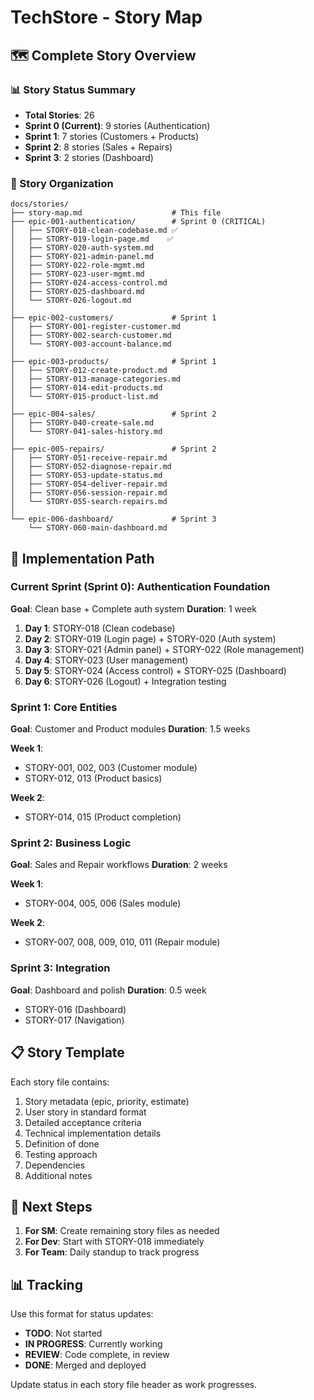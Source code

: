 # TechStore - Story Map

## 🗺️ Complete Story Overview

### 📊 Story Status Summary
- **Total Stories**: 26
- **Sprint 0 (Current)**: 9 stories (Authentication)
- **Sprint 1**: 7 stories (Customers + Products)
- **Sprint 2**: 8 stories (Sales + Repairs)
- **Sprint 3**: 2 stories (Dashboard)

### 📁 Story Organization

```
docs/stories/
├── story-map.md                    # This file
├── epic-001-authentication/        # Sprint 0 (CRITICAL)
│   ├── STORY-018-clean-codebase.md ✅
│   ├── STORY-019-login-page.md    ✅
│   ├── STORY-020-auth-system.md
│   ├── STORY-021-admin-panel.md
│   ├── STORY-022-role-mgmt.md
│   ├── STORY-023-user-mgmt.md
│   ├── STORY-024-access-control.md
│   ├── STORY-025-dashboard.md
│   └── STORY-026-logout.md
│
├── epic-002-customers/             # Sprint 1
│   ├── STORY-001-register-customer.md
│   ├── STORY-002-search-customer.md
│   └── STORY-003-account-balance.md
│
├── epic-003-products/              # Sprint 1
│   ├── STORY-012-create-product.md
│   ├── STORY-013-manage-categories.md
│   ├── STORY-014-edit-products.md
│   └── STORY-015-product-list.md
│
├── epic-004-sales/                 # Sprint 2
│   ├── STORY-040-create-sale.md
│   └── STORY-041-sales-history.md
│
├── epic-005-repairs/               # Sprint 2
│   ├── STORY-051-receive-repair.md
│   ├── STORY-052-diagnose-repair.md
│   ├── STORY-053-update-status.md
│   ├── STORY-054-deliver-repair.md
│   ├── STORY-056-session-repair.md
│   └── STORY-055-search-repairs.md
│
└── epic-006-dashboard/             # Sprint 3
    └── STORY-060-main-dashboard.md
```

## 🚀 Implementation Path

### Current Sprint (Sprint 0): Authentication Foundation
**Goal**: Clean base + Complete auth system
**Duration**: 1 week

1. **Day 1**: STORY-018 (Clean codebase)
2. **Day 2**: STORY-019 (Login page) + STORY-020 (Auth system)
3. **Day 3**: STORY-021 (Admin panel) + STORY-022 (Role management)
4. **Day 4**: STORY-023 (User management)
5. **Day 5**: STORY-024 (Access control) + STORY-025 (Dashboard)
6. **Day 6**: STORY-026 (Logout) + Integration testing

### Sprint 1: Core Entities
**Goal**: Customer and Product modules
**Duration**: 1.5 weeks

**Week 1**:
- STORY-001, 002, 003 (Customer module)
- STORY-012, 013 (Product basics)

**Week 2**:
- STORY-014, 015 (Product completion)

### Sprint 2: Business Logic
**Goal**: Sales and Repair workflows
**Duration**: 2 weeks

**Week 1**:
- STORY-004, 005, 006 (Sales module)

**Week 2**:
- STORY-007, 008, 009, 010, 011 (Repair module)

### Sprint 3: Integration
**Goal**: Dashboard and polish
**Duration**: 0.5 week

- STORY-016 (Dashboard)
- STORY-017 (Navigation)

## 📋 Story Template

Each story file contains:
1. Story metadata (epic, priority, estimate)
2. User story in standard format
3. Detailed acceptance criteria
4. Technical implementation details
5. Definition of done
6. Testing approach
7. Dependencies
8. Additional notes

## 🎯 Next Steps

1. **For SM**: Create remaining story files as needed
2. **For Dev**: Start with STORY-018 immediately
3. **For Team**: Daily standup to track progress

## 📊 Tracking

Use this format for status updates:
- **TODO**: Not started
- **IN PROGRESS**: Currently working
- **REVIEW**: Code complete, in review
- **DONE**: Merged and deployed

Update status in each story file header as work progresses.

